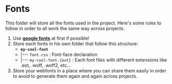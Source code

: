 # Fonts

This folder will store all the fonts used in the project.
Here's some rules to follow in order to all work the same way across projects.

1. Use **[google fonts](https://fonts.google.com)** at first if possible!
2. Store each fonts in his own folder that follow this structure:
	- **```my-cool-font```**
	- |--- ```font.css``` : Font-face declaration
	- |--- ```my-cool-font.{ext}``` : Each font files with different extensions like .eot, .woff, .woff2, etc...
3. Store your webfonts in a place where you can share them easily in order to avoid to generate them again and again across projects.
